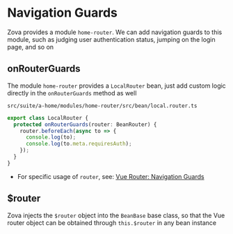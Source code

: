 # Navigation Guards

Zova provides a module `home-router`. We can add navigation guards to this module, such as judging user authentication status, jumping on the login page, and so on

## onRouterGuards

The module `home-router` provides a `LocalRouter` bean, just add custom logic directly in the `onRouterGuards` method as well

`src/suite/a-home/modules/home-router/src/bean/local.router.ts`

```typescript
export class LocalRouter {
  protected onRouterGuards(router: BeanRouter) {
    router.beforeEach(async to => {
      console.log(to);
      console.log(to.meta.requiresAuth);
    });
  }
}
```

- For specific usage of `router`, see: [Vue Router: Navigation Guards](https://router.vuejs.org/guide/advanced/navigation-guards.html)

## $router

Zova injects the `$router` object into the `BeanBase` base class, so that the Vue router object can be obtained through `this.$router` in any bean instance

